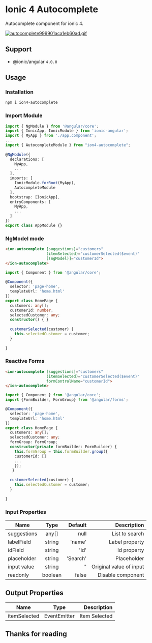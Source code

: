 # Ionic 4 Autocomplete

Autocomplete component for ionic 4.

[![autocomplete999901aca1eb60ad.gif](https://s5.gifyu.com/images/autocomplete999901aca1eb60ad.gif)](https://gifyu.com/image/m0Hb)
## Support
* @ionic/angular `4.0.0`

## Usage
### Installation
```BASH
npm i ion4-autocomplete
```
### Import Module
```TYPESCRIPT
import { NgModule } from '@angular/core';
import { IonicApp, IonicModule } from 'ionic-angular';
import { MyApp } from './app.component';
...
import { AutocompleteModule } from "ion4-autocomplete";
 
@NgModule({
  declarations: [
    MyApp,
    ...
  ],
  imports: [
    IonicModule.forRoot(MyApp),
    AutocompleteModule
  ],
  bootstrap: [IonicApp],
  entryComponents: [
    MyApp,
    ...
  ]
})
export class AppModule {}
```

### NgModel mode
```HTML
<ion-autocomplete [suggestions]="customers"
                  (itemSelected)="customerSelected($event)"
                  [(ngModel)]="customerId">
</ion-autocomplete>
```
```TYPESCRIPT
import { Component } from '@angular/core';
 
@Component({
  selector: 'page-home',
  templateUrl: 'home.html'
})
export class HomePage {
  customers: any[];
  customerId: number;
  selectedCustomer: any;
  constructor() { }
  
  customerSelected(customer) {
    this.selectedCustomer = customer;
  }
  
}
```

### Reactive Forms
```HTML
<ion-autocomplete [suggestions]="customers"
                  (itemSelected)="customerSelected($event)"
                  formControlName="customerId">
</ion-autocomplete>
```

```TYPESCRIPT
import { Component } from '@angular/core';
import {FormBuilder, FormGroup} from '@angular/forms';

@Component({
  selector: 'page-home',
  templateUrl: 'home.html'
})
export class HomePage {
  customers: any[];
  selectedCustomer: any;
  formGroup: FormGroup;
  constructor(private formBuilder: FormBuilder) {
    this.formGroup = this.formBuilder.group({
    customerId: []
    ...
    });
   }
  
  customerSelected(customer) {
    this.selectedCustomer = customer;
  }
  
}
```

### Input Properties

| Name          | Type          | Default   | Description             |
| --------------|:-------------:| ---------:|------------------------:|
| suggestions   | any[]         | null      |List to search           |
| labelField    | string        | 'name'    |Label property           |
| idField       | string        | 'id'      |Id property              |
| placeholder   | string        | 'Search'  |Placeholder              |
| input value   | string        | ''        |Original value  of input |
| readonly      | boolean       | false     |Disable component        |


## Output Properties

| Name          | Type          | Description             |
| --------------|:-------------:|------------------------:|
| itemSelected  | EventEmitter  |Item Selected            |

## Thanks for reading
